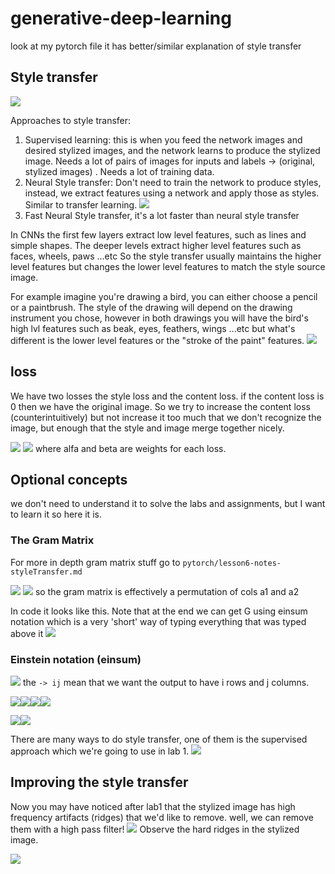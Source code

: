 # generative-deep-learning
look at my pytorch file it has better/similar explanation of style transfer

## Style transfer
![](screenshots/2022-02-27-09-54-55.png)


Approaches to style transfer:
1. Supervised learning: this is when you feed the network images and desired stylized images, and the network learns to produce the stylized image. Needs a lot of pairs of images for inputs and labels -> (original, stylized images) . Needs a lot of training data.
2. Neural Style transfer: Don't need to train the network to produce styles, instead, we extract features using a network and apply those as styles. Similar to transfer learning. ![](screenshots/2022-02-27-09-59-40.png)
3. Fast Neural Style transfer, it's a lot faster than neural style transfer


In CNNs the first few layers extract low level features, such as lines and simple shapes. 
The deeper levels extract higher level features such as faces, wheels, paws ...etc
So the style transfer usually maintains the higher level features but changes the lower level features to match the style source image. 

For example imagine you're drawing a bird, you can either choose a pencil or a paintbrush. The style of the drawing will depend on the drawing instrument you chose, however in both drawings you will have the bird's high lvl features such as beak, eyes, feathers, wings ...etc but what's different is the lower level features or the "stroke of the paint" features. ![](screenshots/2022-02-27-16-41-06.png)


## loss
We have two losses the style loss and the content loss. if the content loss is 0 then we have the original image. So we try to increase the content loss (counterintuitively) but not increase it too much that we don't recognize the image, but enough that the style and image merge together nicely.

![](screenshots/2022-03-02-07-35-11.png)
![](screenshots/2022-03-02-07-41-05.png) where alfa and beta are weights for each loss.


## Optional concepts
we don't need to understand it to solve the labs and assignments, but I want to learn it so here it is.
### The Gram Matrix

For more in depth gram matrix stuff go to `pytorch/lesson6-notes-styleTransfer.md`

![](screenshots/2022-03-02-07-54-01.png)
![](screenshots/2022-03-02-08-00-34.png) so the gram matrix is effectively a permutation of cols a1 and a2

In code it looks like this. Note that at the end we can get G using einsum notation which is a very 'short' way of typing everything that was typed above it ![](screenshots/2022-03-02-08-03-45.png)

### Einstein notation (einsum)
![](screenshots/2022-03-02-08-06-05.png) the `-> ij` mean that we want the output to have i rows and j columns.

![](screenshots/2022-03-02-08-10-24.png)![](screenshots/2022-03-02-08-11-30.png)![](screenshots/2022-03-02-08-11-45.png)![](screenshots/2022-03-02-08-12-27.png)

![](screenshots/2022-03-02-08-15-16.png)![](screenshots/2022-03-02-08-16-10.png)

There are many ways to do style transfer, one of them is the supervised approach which we're going to use in lab 1. ![](screenshots/2022-03-07-06-38-40.png)


## Improving the style transfer

Now you may have noticed after lab1 that the stylized image has high frequency artifacts (ridges) that we'd like to remove. well, we can remove them with a high pass filter!
![](screenshots/2022-03-08-18-53-03.png) Observe the hard ridges in the stylized image.

![](screenshots/2022-03-08-18-56-43.png)